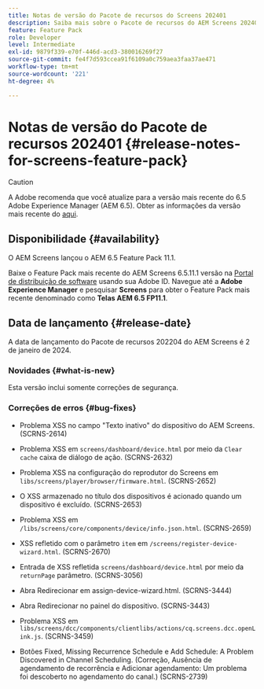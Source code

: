```yaml
---
title: Notas de versão do Pacote de recursos do Screens 202401
description: Saiba mais sobre o Pacote de recursos do AEM Screens 202401 lançado em 2 de janeiro de 2024.
feature: Feature Pack
role: Developer
level: Intermediate
exl-id: 9879f339-e70f-446d-acd3-380016269f27
source-git-commit: fe4f7d593ccea91f6109a0c759aea3faa37ae471
workflow-type: tm+mt
source-wordcount: '221'
ht-degree: 4%

---
```


# Notas de versão do Pacote de recursos 202401 {#release-notes-for-screens-feature-pack}

>[!CAUTION]
>A Adobe recomenda que você atualize para a versão mais recente do 6.5 Adobe Experience Manager (AEM 6.5). Obter as informações da versão mais recente do [aqui](https://experienceleague.adobe.com/pt-br/docs/experience-manager-65/content/release-notes/release-notes).

## Disponibilidade {#availability}

O AEM Screens lançou o AEM 6.5 Feature Pack 11.1.

Baixe o Feature Pack mais recente do AEM Screens 6.5.11.1 versão na [Portal de distribuição de software](https://experience.adobe.com/#/downloads/content/software-distribution/br/aem.html) usando sua Adobe ID. Navegue até a **Adobe Experience Manager** e pesquisar **Screens** para obter o Feature Pack mais recente denominado como **Telas AEM 6.5 FP11.1**.

## Data de lançamento {#release-date}

A data de lançamento do Pacote de recursos 202204 do AEM Screens é 2 de janeiro de 2024.

### Novidades {#what-is-new}

Esta versão inclui somente correções de segurança.

### Correções de erros {#bug-fixes}

* Problema XSS no campo &quot;Texto inativo&quot; do dispositivo do AEM Screens. (SCRNS-2614)

* Problema XSS em `screens/dashboard/device.html` por meio da `Clear cache` caixa de diálogo de ação. (SCRNS-2632)

* Problema XSS na configuração do reprodutor do Screens em `libs/screens/player/browser/firmware.html`. (SCRNS-2652)

* O XSS armazenado no título dos dispositivos é acionado quando um dispositivo é excluído. (SCRNS-2653)

* Problema XSS em `/libs/screens/core/components/device/info.json.html`. (SCRNS-2659)

* XSS refletido com o parâmetro `item` em `/screens/register-device-wizard.html`. (SCRNS-2670)

* Entrada de XSS refletida `screens/dashboard/device.html` por meio da `returnPage` parâmetro. (SCRNS-3056)

* Abra Redirecionar em assign-device-wizard.html. (SCRNS-3444)

* Abra Redirecionar no painel do dispositivo. (SCRNS-3443)

* Problema XSS em `libs/screens/dcc/components/clientlibs/actions/cq.screens.dcc.openLink.js`. (SCRNS-3459)

* Botões Fixed, Missing Recurrence Schedule e Add Schedule: A Problem Discovered in Channel Scheduling. (Correção, Ausência de agendamento de recorrência e Adicionar agendamento: Um problema foi descoberto no agendamento do canal.) (SCRNS-2739)
